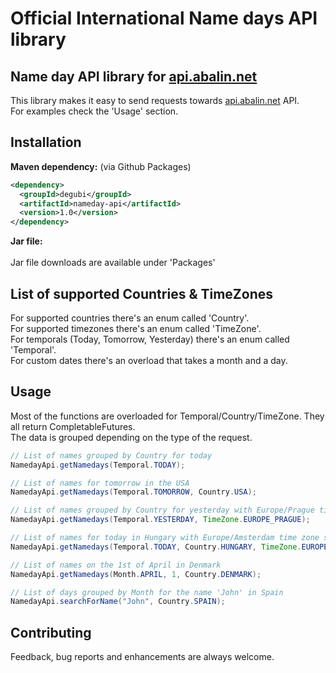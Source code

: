 # Official International Name days API library

## Name day API library for [api.abalin.net](https://api.abalin.net)

This library makes it easy to send requests towards [api.abalin.net](https://api.abalin.net) API.  
For examples check the 'Usage' section.

## Installation

**Maven dependency:** (via Github Packages)

```xml
<dependency>
  <groupId>degubi</groupId>
  <artifactId>nameday-api</artifactId>
  <version>1.0</version>
</dependency>
```

**Jar file:**
<br><br>
Jar file downloads are available under 'Packages'

## List of supported Countries & TimeZones

For supported countries there's an enum called 'Country'.  
For supported timezones there's an enum called 'TimeZone'.  
For temporals (Today, Tomorrow, Yesterday) there's an enum called 'Temporal'.  
For custom dates there's an overload that takes a month and a day.

## Usage

Most of the functions are overloaded for Temporal/Country/TimeZone. They all return CompletableFutures.  
The data is grouped depending on the type of the request.

```java
// List of names grouped by Country for today
NamedayApi.getNamedays(Temporal.TODAY);

// List of names for tomorrow in the USA
NamedayApi.getNamedays(Temporal.TOMORROW, Country.USA);

// List of names grouped by Country for yesterday with Europe/Prague time zone specification 
NamedayApi.getNamedays(Temporal.YESTERDAY, TimeZone.EUROPE_PRAGUE);

// List of names for today in Hungary with Europe/Amsterdam time zone specification
NamedayApi.getNamedays(Temporal.TODAY, Country.HUNGARY, TimeZone.EUROPE_AMSTERDAM)

// List of names on the 1st of April in Denmark
NamedayApi.getNamedays(Month.APRIL, 1, Country.DENMARK);

// List of days grouped by Month for the name 'John' in Spain
NamedayApi.searchForName("John", Country.SPAIN);
```

## Contributing

Feedback, bug reports and enhancements are always welcome.